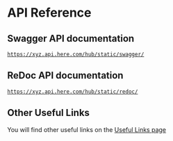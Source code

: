 # API Reference

## Swagger API documentation

[`https://xyz.api.here.com/hub/static/swagger/`](https://xyz.api.here.com/hub/static/swagger/)

## ReDoc API documentation

[`https://xyz.api.here.com/hub/static/redoc/`](https://xyz.api.here.com/hub/static/redoc/)

## Other Useful Links

You will find other useful links on the [Useful Links page](/api/links)
